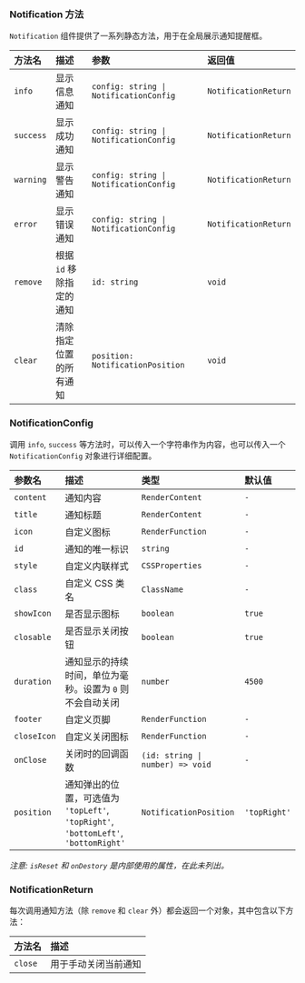 ### Notification 方法

`Notification` 组件提供了一系列静态方法，用于在全局展示通知提醒框。

| 方法名 | 描述 | 参数 | 返回值 |
| :--- | :--- | :--- | :--- |
| `info` | 显示信息通知 | `config: string \| NotificationConfig` | `NotificationReturn` |
| `success` | 显示成功通知 | `config: string \| NotificationConfig` | `NotificationReturn` |
| `warning` | 显示警告通知 | `config: string \| NotificationConfig` | `NotificationReturn` |
| `error` | 显示错误通知 | `config: string \| NotificationConfig` | `NotificationReturn` |
| `remove` | 根据 `id` 移除指定的通知 | `id: string` | `void` |
| `clear` | 清除指定位置的所有通知 | `position: NotificationPosition` | `void` |

### NotificationConfig

调用 `info`, `success` 等方法时，可以传入一个字符串作为内容，也可以传入一个 `NotificationConfig` 对象进行详细配置。

| 参数名 | 描述 | 类型 | 默认值 |
| :--- | :--- | :--- | :--- |
| `content` | 通知内容 | `RenderContent` | `-` |
| `title` | 通知标题 | `RenderContent` | `-` |
| `icon` | 自定义图标 | `RenderFunction` | `-` |
| `id` | 通知的唯一标识 | `string` | `-` |
| `style` | 自定义内联样式 | `CSSProperties` | `-` |
| `class` | 自定义 CSS 类名 | `ClassName` | `-` |
| `showIcon` | 是否显示图标 | `boolean` | `true` |
| `closable` | 是否显示关闭按钮 | `boolean` | `true` |
| `duration` | 通知显示的持续时间，单位为毫秒。设置为 `0` 则不会自动关闭 | `number` | `4500` |
| `footer` | 自定义页脚 | `RenderFunction` | `-` |
| `closeIcon` | 自定义关闭图标 | `RenderFunction` | `-` |
| `onClose` | 关闭时的回调函数 | `(id: string \| number) => void` | `-` |
| `position` | 通知弹出的位置，可选值为 `'topLeft'`, `'topRight'`, `'bottomLeft'`, `'bottomRight'` | `NotificationPosition` | `'topRight'` |

*注意: `isReset` 和 `onDestory` 是内部使用的属性，在此未列出。*

### NotificationReturn

每次调用通知方法（除 `remove` 和 `clear` 外）都会返回一个对象，其中包含以下方法：

| 方法名 | 描述 |
| :--- | :--- |
| `close` | 用于手动关闭当前通知 |